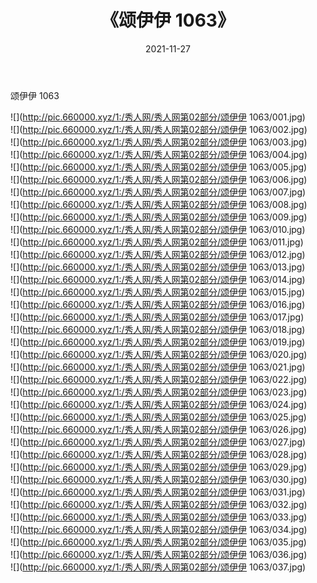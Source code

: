 ﻿---
layout: post
title:  《颂伊伊 1063》
date:   2021-11-27
img: http://pic.660000.xyz/1:/秀人网/秀人网第02部分/颂伊伊 1063/000.jpg
categories: [美女, 清纯, 唯美]
---

颂伊伊 1063

  ![](http://pic.660000.xyz/1:/秀人网/秀人网第02部分/颂伊伊 1063/001.jpg) <br> ![](http://pic.660000.xyz/1:/秀人网/秀人网第02部分/颂伊伊 1063/002.jpg) <br> ![](http://pic.660000.xyz/1:/秀人网/秀人网第02部分/颂伊伊 1063/003.jpg) <br> ![](http://pic.660000.xyz/1:/秀人网/秀人网第02部分/颂伊伊 1063/004.jpg) <br> ![](http://pic.660000.xyz/1:/秀人网/秀人网第02部分/颂伊伊 1063/005.jpg) <br> ![](http://pic.660000.xyz/1:/秀人网/秀人网第02部分/颂伊伊 1063/006.jpg) <br> ![](http://pic.660000.xyz/1:/秀人网/秀人网第02部分/颂伊伊 1063/007.jpg) <br> ![](http://pic.660000.xyz/1:/秀人网/秀人网第02部分/颂伊伊 1063/008.jpg) <br> ![](http://pic.660000.xyz/1:/秀人网/秀人网第02部分/颂伊伊 1063/009.jpg) <br> ![](http://pic.660000.xyz/1:/秀人网/秀人网第02部分/颂伊伊 1063/010.jpg) <br> ![](http://pic.660000.xyz/1:/秀人网/秀人网第02部分/颂伊伊 1063/011.jpg) <br> ![](http://pic.660000.xyz/1:/秀人网/秀人网第02部分/颂伊伊 1063/012.jpg) <br> ![](http://pic.660000.xyz/1:/秀人网/秀人网第02部分/颂伊伊 1063/013.jpg) <br> ![](http://pic.660000.xyz/1:/秀人网/秀人网第02部分/颂伊伊 1063/014.jpg) <br> ![](http://pic.660000.xyz/1:/秀人网/秀人网第02部分/颂伊伊 1063/015.jpg) <br> ![](http://pic.660000.xyz/1:/秀人网/秀人网第02部分/颂伊伊 1063/016.jpg) <br> ![](http://pic.660000.xyz/1:/秀人网/秀人网第02部分/颂伊伊 1063/017.jpg) <br> ![](http://pic.660000.xyz/1:/秀人网/秀人网第02部分/颂伊伊 1063/018.jpg) <br> ![](http://pic.660000.xyz/1:/秀人网/秀人网第02部分/颂伊伊 1063/019.jpg) <br> ![](http://pic.660000.xyz/1:/秀人网/秀人网第02部分/颂伊伊 1063/020.jpg) <br> ![](http://pic.660000.xyz/1:/秀人网/秀人网第02部分/颂伊伊 1063/021.jpg) <br> ![](http://pic.660000.xyz/1:/秀人网/秀人网第02部分/颂伊伊 1063/022.jpg) <br> ![](http://pic.660000.xyz/1:/秀人网/秀人网第02部分/颂伊伊 1063/023.jpg) <br> ![](http://pic.660000.xyz/1:/秀人网/秀人网第02部分/颂伊伊 1063/024.jpg) <br> ![](http://pic.660000.xyz/1:/秀人网/秀人网第02部分/颂伊伊 1063/025.jpg) <br> ![](http://pic.660000.xyz/1:/秀人网/秀人网第02部分/颂伊伊 1063/026.jpg) <br> ![](http://pic.660000.xyz/1:/秀人网/秀人网第02部分/颂伊伊 1063/027.jpg) <br> ![](http://pic.660000.xyz/1:/秀人网/秀人网第02部分/颂伊伊 1063/028.jpg) <br> ![](http://pic.660000.xyz/1:/秀人网/秀人网第02部分/颂伊伊 1063/029.jpg) <br> ![](http://pic.660000.xyz/1:/秀人网/秀人网第02部分/颂伊伊 1063/030.jpg) <br> ![](http://pic.660000.xyz/1:/秀人网/秀人网第02部分/颂伊伊 1063/031.jpg) <br> ![](http://pic.660000.xyz/1:/秀人网/秀人网第02部分/颂伊伊 1063/032.jpg) <br> ![](http://pic.660000.xyz/1:/秀人网/秀人网第02部分/颂伊伊 1063/033.jpg) <br> ![](http://pic.660000.xyz/1:/秀人网/秀人网第02部分/颂伊伊 1063/034.jpg) <br> ![](http://pic.660000.xyz/1:/秀人网/秀人网第02部分/颂伊伊 1063/035.jpg) <br> ![](http://pic.660000.xyz/1:/秀人网/秀人网第02部分/颂伊伊 1063/036.jpg) <br> ![](http://pic.660000.xyz/1:/秀人网/秀人网第02部分/颂伊伊 1063/037.jpg) <br>